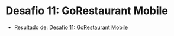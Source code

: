 # Desafio 11: GoRestaurant Mobile
- Resultado de: [Desafio 11: GoRestaurant Mobile](https://github.com/rocketseat-education/bootcamp-gostack-desafios/tree/master/desafio-react-native-delivery)
